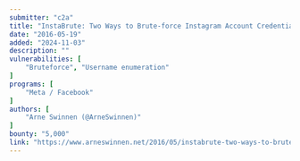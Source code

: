 ```yaml
---
submitter: "c2a"
title: "InstaBrute: Two Ways to Brute-force Instagram Account Credentials"
date: "2016-05-19"
added: "2024-11-03"
description: ""
vulnerabilities: [
    "Bruteforce", "Username enumeration"
]
programs: [
    "Meta / Facebook"
]
authors: [
    "Arne Swinnen (@ArneSwinnen)"
]
bounty: "5,000"
link: "https://www.arneswinnen.net/2016/05/instabrute-two-ways-to-brute-force-instagram-account-credentials/"
---
```




